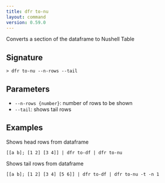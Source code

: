 ```yaml
---
title: dfr to-nu
layout: command
version: 0.59.0
---
```


Converts a section of the dataframe to Nushell Table

## Signature

```> dfr to-nu --n-rows --tail```

## Parameters

 -  `--n-rows {number}`: number of rows to be shown
 -  `--tail`: shows tail rows

## Examples

Shows head rows from dataframe
```shell
[[a b]; [1 2] [3 4]] | dfr to-df | dfr to-nu
```

Shows tail rows from dataframe
```shell
[[a b]; [1 2] [3 4] [5 6]] | dfr to-df | dfr to-nu -t -n 1
```

